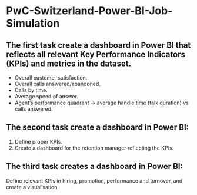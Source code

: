 # PwC-Switzerland-Power-BI-Job-Simulation
## The first task create a dashboard in Power BI that reflects all relevant Key Performance Indicators (KPIs) and metrics in the dataset.
- Overall customer satisfaction.
- Overall calls answered/abandoned.
- Calls by time.
- Average speed of answer.
- Agent’s performance quadrant -> average handle time (talk duration) vs calls answered.

## The second task create a dashboard in Power BI:
1. Define proper KPIs.
2. Create a dashboard for the retention manager reflecting the KPIs.

## The third task creates a dashboard in Power BI:
Define relevant KPIs in hiring, promotion, performance and turnover, and create a visualisation
